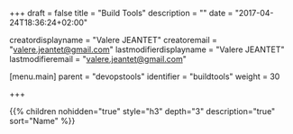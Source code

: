 +++
draft = false
title = "Build Tools"
description = ""
date = "2017-04-24T18:36:24+02:00"

creatordisplayname = "Valere JEANTET"
creatoremail = "valere.jeantet@gmail.com"
lastmodifierdisplayname = "Valere JEANTET"
lastmodifieremail = "valere.jeantet@gmail.com"

[menu.main]
parent = "devopstools"
identifier = "buildtools"
weight = 30

+++

{{% children nohidden="true" style="h3" depth="3" description="true" sort="Name" %}}
